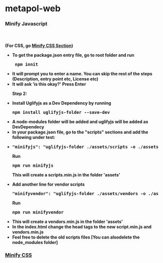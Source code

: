 # metapol-web


<h3>Minify Javascript </h2> <br>

<h4>(For CSS, go <a href="#minify-css"> Minify CSS Section</a>)

<ul>  
<li>To get the package.json entry file, go to root folder and run 
  
<pre> npm innit</pre></>
  
<li>It will prompt you to enter a name. You can skip the rest of the steps (Description, entry point etc, License etc)
  
<li>It will ask 'is this okay?' Press Enter

Step 2:

<li>Install Uglifyjs as a Dev Dependency by running

<pre>npm install uglifyjs-folder --save-dev</pre>

<li>A node-modules folder will be added and uglifyjs will be added as DevDependecy

<li>In your package.json file, go to the "scripts" sections and add the following under test:

<li><pre>"minifyjs": "uglifyjs-folder ./assets/scripts -o ./assets/scripts.min.js"</pre>

<b> Run</b> 
 
 <pre>npm run minifyjs</pre>
  
This will create a scripts.min.js in the folder 'assets'
  
<li>Add another line for vendor scripts
  
<pre>"minifyvendor": "uglifyjs-folder ./assets/vendors -o ./assets/vendors.min.js"</pre>
  
<b>Run</b> 
  
<pre>npm run minifyvendor</pre>
  
<li> This will create a vendors.min.js in the folder 'assets'

<li>In the index.html change the head tags to the new script.min.js and vendors.min.js

<li> Feel free to delete the old scripts files [You can alsodelete the node_modules folder]
</ul>


<h3><a class="anchor" aria-hidden="true" href="#minify-css">Minify CSS<a/></>
